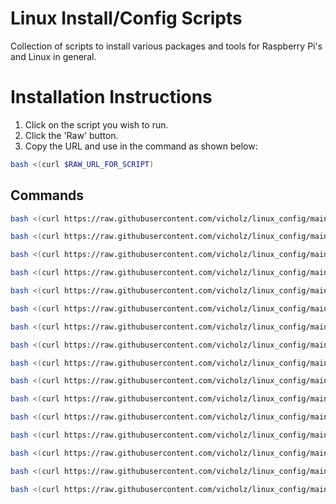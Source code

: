 # Linux Install/Config Scripts

Collection of scripts to install various packages and tools for Raspberry Pi's and Linux in general.

# Installation Instructions
1. Click on the script you wish to run.
1. Click the 'Raw' button.
1. Copy the URL and use in the command as shown below:
```bash
bash <(curl $RAW_URL_FOR_SCRIPT)
```
## Commands
```bash
bash <(curl https://raw.githubusercontent.com/vicholz/linux_config/main/bootstrap.sh)
```
```bash
bash <(curl https://raw.githubusercontent.com/vicholz/linux_config/main/install_utils.sh)
```
```bash
bash <(curl https://raw.githubusercontent.com/vicholz/linux_config/main/install_build_tools.sh)
```
```bash
bash <(curl https://raw.githubusercontent.com/vicholz/linux_config/main/install_scans.sh)
```
```bash
bash <(curl https://raw.githubusercontent.com/vicholz/linux_config/main/install_media.sh)
```
```bash
bash <(curl https://raw.githubusercontent.com/vicholz/linux_config/main/install_jenkins.sh)
```
```bash
bash <(curl https://raw.githubusercontent.com/vicholz/linux_config/main/install_cups.sh)
```
```bash
bash <(curl https://raw.githubusercontent.com/vicholz/linux_config/main/install_rtmp_restreamer.sh)
```
```bash
bash <(curl https://raw.githubusercontent.com/vicholz/linux_config/main/install_nginx_config_monitor.sh)
```
```bash
bash <(curl https://raw.githubusercontent.com/vicholz/linux_config/main/install_nginx_conf_samba.sh)
```
```bash
bash <(curl https://raw.githubusercontent.com/vicholz/linux_config/main/install_docker.sh)
```
```bash
bash <(curl https://raw.githubusercontent.com/vicholz/linux_config/main/install_ha.sh)
```
```bash
bash <(curl https://raw.githubusercontent.com/vicholz/linux_config/main/install_vs_code.sh)
```
```bash
bash <(curl https://raw.githubusercontent.com/vicholz/linux_config/main/install_woltool.sh)
```
```bash
bash <(curl https://raw.githubusercontent.com/vicholz/linux_config/main/install_deskpi_pro_fan_control.sh)
```
```bash
bash <(curl https://raw.githubusercontent.com/vicholz/linux_config/main/install_argon_one_service.sh)
```
